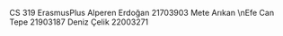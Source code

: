 CS 319 ErasmusPlus
Alperen Erdoğan 21703903 
Mete Arıkan 
\nEfe Can Tepe 21903187
Deniz Çelik 22003271


